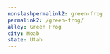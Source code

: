 ```yaml
---
﻿nonslashpermalink2: green-frog
permalink2: /green-frog/
alley: Green Frog
city: Moab
state: Utah
---
```

